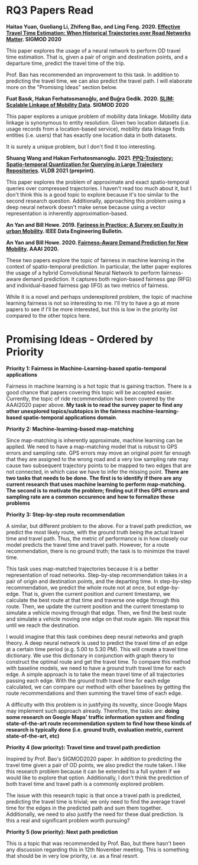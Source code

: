 # RQ3 Papers Read 

**Haitao Yuan, Guoliang Li, Zhifeng Bao, and Ling Feng. 2020. [Effective Travel Time Estimation: When Historical Trajectories over Road Networks Matter](https://baozhifeng.net/papers/sigmod20-deepod.pdf). SIGMOD 2020**

This paper explores the usage of a neural network to perform OD travel time estimation. That is, given a pair of origin and destination points, and a departure time, predict the travel time of the trip. 

Prof. Bao has recommended an improvement to this task. In addition to predicting the travel time, we can also predict the travel path. I will elaborate more on the "Promising Ideas" section below. 

**Fuat Basık, Hakan Ferhatosmanoğlu, and Buğra Gedik. 2020. [SLIM: Scalable Linkage of Mobility Data](https://dl.acm.org/doi/10.1145/3318464.3389761). SIGMOD 2020**

This paper explores a unique problem of mobility data linkage. Mobility data linkage is synonymous to entity resolution. Given two location datasets (i.e. usage records from a location-based service), mobility data linkage finds entities (i.e. users) that has exactly one location data in both datasets. 

It is surely a unique problem, but I don't find it too interesting. 

**Shuang Wang and Hakan Ferhatosmanoglu. 2021. [PPQ-Trajectory: Spatio-temporal Quantization for Querying in Large Trajectory Repositories](http://vldb.org/pvldb/vol14/p215-wang.pdf). VLDB 2021 (preprint).**

This paper explores the problem of approximate and exact spatio-temporal queries over compressed trajectories. I haven't read too much about it, but I don't think this is a good topic to explore because it's too similar to the second research question. Additionally, approaching this problem using a deep neural network doesn't make sense because using a vector representation is inherently approximation-based. 

**An Yan and Bill Howe. 2019. [Fariness in Practice: A Survey on Equity in urban Mobility](http://sites.computer.org/debull/A19sept/p49.pdf). IEEE Data Engineering Bulletin.**

**An Yan and Bill Howe. 2020. [Fairness-Aware Demand Prediction for New Mobility](https://ojs.aaai.org//index.php/AAAI/article/view/5458). AAAI 2020.**

These two papers explore the topic of fairness in machine learning in the context of spatio-temporal prediction. In particular, the latter paper explores the usage of a hybrid Convolutional Neural Network to perform fairness-aware demand prediction. It captures both region-based fairness gap (RFG) and individual-based fairness gap (IFG) as two metrics of fairness. 

While it is a novel and perhaps underexplored problem, the topic of machine learning fairness is not so interesting to me. I'll try to have a go at more papers to see if I'll be more interested, but this is low in the priority list compared to the other topics here. 

# Promising Ideas - Ordered by Priority 

**Priority 1: Fairness in Machine-Learning-based spatio-temporal applications**

Fairness in machine learning is a hot topic that is gaining traction. There is a good chance that papers covering this topic will be accepted easier. Currently, the topic of ride recommendation has been covered by the AAAI2020 paper above. **My task is to read the survey paper to find any other unexplored topics/subtopics in the fairness machine-learning-based spatio-temporal applications domain**. 

**Priority 2: Machine-learning-based map-matching** 

Since map-matching is inherently approximate, machine learning can be applied. We need to have a map-matching model that is robust to GPS errors and sampling rate. GPS errors may move an original point far enough that they are assigned to the wrong road and a very low sampling rate may cause two subsequent trajectory points to be mapped to two edges that are not connected, in which case we have to infer the missing point. **There are two tasks that needs to be done. The first is to identify if there are any current research that uses machine learning to perform map-matching. The second is to motivate the problem; finding out if thes GPS errors and sampling rate are a common occurence and how to formalize these problems** 

**Priority 3: Step-by-step route recommendation** 

A similar, but different problem to the above. For a travel path prediction, we predict the most likely route, with the ground truth being the actual travel time and travel path. Thus, the metric of performance is in how closely our model predicts the travel time and travel path. However, for a route recommendation, there is no ground truth; the task is to minimize the travel time. 

This task uses map-matched trajectories because it is a better representation of road networks. Step-by-step recommendation takes in a pair of origin and destination points, and the departing time. In step-by-step recommendation, we predict the whole route not at once, but edge-by-edge. That is, given the current position and current timestamp, we calculate the best route at that time and traverse one edge through this route. Then, we update the current position and the current timestamp to simulate a vehicle moving through that edge. Then, we find the best route and simulate a vehicle moving one edge on that route again. We repeat this until we reach the destination. 

I would imagine that this task combines deep neural networks and graph theory. A deep neural network is used to predict the travel time of an edge at a certain time period (e.g. 5.00 to 5.30 PM). This will create a travel time dictionary. We use this dictionary in conjunction with graph theory to construct the optimal route and get the travel time. To compare this method with baseline models, we need to have a ground truth travel time for each edge. A simple approach is to take the mean travel time of all trajectories passing each edge. With the ground truth travel time for each edge calculated, we can compare our method with other baselines by getting the route recommendations and then summing the travel time of each edge. 

A difficulty with this problem is in justifying its novelty, since Google Maps may implement such approach already. Therefore, the tasks are: **doing some research on Google Maps' traffic information system and finding state-of-the-art route recommendation system to find how these kinds of research is typically done (i.e. ground truth, evaluation metric, current state-of-the-art, etc)**

**Priority 4 (low priority): Travel time and travel path prediction**

Inspired by Prof. Bao's SIGMOD2020 paper. In addition to predicting the travel time given a pair of OD points, we also predict the route taken. I like this research problem because it can be extended to a full system if we would like to explore that option. Additionally, I don't think the prediction of both travel time and travel path is a commonly explored problem. 

The issue with this research topic is that once a travel path is predicted, predicting the travel time is trivial; we only need to find the average travel time for the edges in the predicted path and sum them together. Additionally, we need to also justify the need for these dual prediction. Is this a real and significant problem worth pursuing? 

**Priority 5 (low priority): Next path prediction**

This is a topic that was recommended by Prof. Bao, but there hasn't been any discussion regarding this in 12th November meeting. This is something that should be in very low priority, i.e. as a final resort. 
